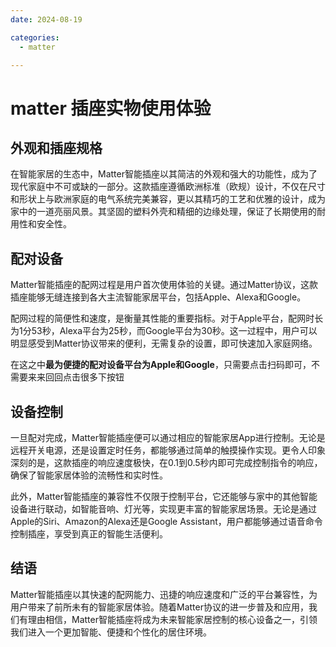 ```yaml
---
date: 2024-08-19

categories:
  - matter

---
```


# matter 插座实物使用体验

## 外观和插座规格
在智能家居的生态中，Matter智能插座以其简洁的外观和强大的功能性，成为了现代家庭中不可或缺的一部分。这款插座遵循欧洲标准（欧规）设计，不仅在尺寸和形状上与欧洲家庭的电气系统完美兼容，更以其精巧的工艺和优雅的设计，成为家中的一道亮丽风景。其坚固的塑料外壳和精细的边缘处理，保证了长期使用的耐用性和安全性。
<!-- more -->
## 配对设备
Matter智能插座的配网过程是用户首次使用体验的关键。通过Matter协议，这款插座能够无缝连接到各大主流智能家居平台，包括Apple、Alexa和Google。

配网过程的简便性和速度，是衡量其性能的重要指标。对于Apple平台，配网时长为1分53秒，Alexa平台为25秒，而Google平台为30秒。这一过程中，用户可以明显感受到Matter协议带来的便利，无需复杂的设置，即可快速加入家庭网络。

在这之中**最为便捷的配对设备平台为Apple和Google**，只需要点击扫码即可，不需要来来回回点击很多下按钮

## 设备控制
一旦配对完成，Matter智能插座便可以通过相应的智能家居App进行控制。无论是远程开关电源，还是设置定时任务，都能够通过简单的触摸操作实现。更令人印象深刻的是，这款插座的响应速度极快，在0.1到0.5秒内即可完成控制指令的响应，确保了智能家居体验的流畅性和实时性。

此外，Matter智能插座的兼容性不仅限于控制平台，它还能够与家中的其他智能设备进行联动，如智能音响、灯光等，实现更丰富的智能家居场景。无论是通过Apple的Siri、Amazon的Alexa还是Google Assistant，用户都能够通过语音命令控制插座，享受到真正的智能生活便利。

## 结语
Matter智能插座以其快速的配网能力、迅捷的响应速度和广泛的平台兼容性，为用户带来了前所未有的智能家居体验。随着Matter协议的进一步普及和应用，我们有理由相信，Matter智能插座将成为未来智能家居控制的核心设备之一，引领我们进入一个更加智能、便捷和个性化的居住环境。